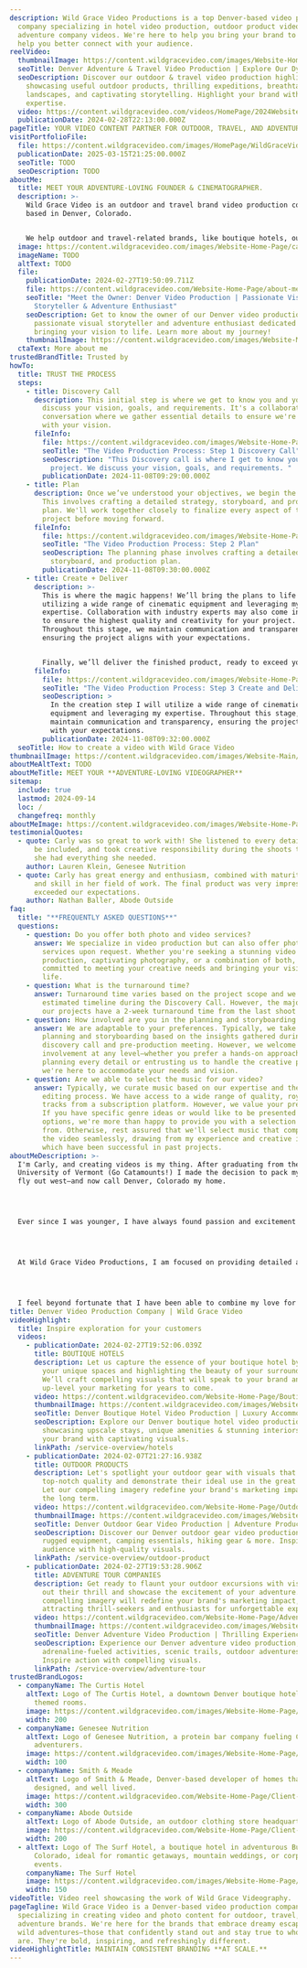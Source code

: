 ```yaml
---
description: Wild Grace Video Productions is a top Denver-based video production
  company specializing in hotel video production, outdoor product videos and
  adventure company videos. We're here to help you bring your brand to life and
  help you better connect with your audience.
reelVideo:
  thumbnailImage: https://content.wildgracevideo.com/images/Website-Home-Page/SEO-Images/Reel%20photo.jpg
  seoTitle: Denver Adventure & Travel Video Production | Explore Our Dynamic Portfolio
  seoDescription: Discover our outdoor & travel video production highlight reel,
    showcasing useful outdoor products, thrilling expeditions, breathtaking
    landscapes, and captivating storytelling. Highlight your brand with our
    expertise.
  video: https://content.wildgracevideo.com/videos/HomePage/2024WebsiteReel/2024WebsiteReel.mpd
  publicationDate: 2024-02-28T22:13:00.000Z
pageTitle: YOUR VIDEO CONTENT PARTNER FOR OUTDOOR, TRAVEL, AND ADVENTURE BRANDS.
visitPortfolioFile:
  file: https://content.wildgracevideo.com/images/HomePage/WildGraceVideo_1.jpg
  publicationDate: 2025-03-15T21:25:00.000Z
  seoTitle: TODO
  seoDescription: TODO
aboutMe:
  title: MEET YOUR ADVENTURE-LOVING FOUNDER & CINEMATOGRAPHER.
  description: >-
    Wild Grace Video is an outdoor and travel brand video production company
    based in Denver, Colorado.


    We help outdoor and travel-related brands, like boutique hotels, outdoor gear companies, and adventure tour companies, create a visual identity that inspires their consumers to get outside, romanticize life, and experience the world. Our style is adventurous, inspiring, and organic.
  image: https://content.wildgracevideo.com/images/Website-Home-Page/carly-headshot.webp
  imageName: TODO
  altText: TODO
  file:
    publicationDate: 2024-02-27T19:50:09.711Z
    file: https://content.wildgracevideo.com/Website-Home-Page/about-me.mp4
    seoTitle: "Meet the Owner: Denver Video Production | Passionate Visual
      Storyteller & Adventure Enthusiast"
    seoDescription: Get to know the owner of our Denver video production company, a
      passionate visual storyteller and adventure enthusiast dedicated to
      bringing your vision to life. Learn more about my journey!
    thumbnailImage: https://content.wildgracevideo.com/images/Website-Main/WildGraceVideo-logo.webp
  ctaText: More about me
trustedBrandTitle: Trusted by
howTo:
  title: TRUST THE PROCESS
  steps:
    - title: Discovery Call
      description: This initial step is where we get to know you and your project. We
        discuss your vision, goals, and requirements. It's a collaborative
        conversation where we gather essential details to ensure we're aligned
        with your vision.
      fileInfo:
        file: https://content.wildgracevideo.com/images/Website-Home-Page/discoverycall.jpg
        seoTitle: "The Video Production Process: Step 1 Discovery Call"
        seoDescription: "This Discovery call is where I get to know you and your
          project. We discuss your vision, goals, and requirements. "
        publicationDate: 2024-11-08T09:29:00.000Z
    - title: Plan
      description: Once we’ve understood your objectives, we begin the planning phase.
        This involves crafting a detailed strategy, storyboard, and production
        plan. We'll work together closely to finalize every aspect of the
        project before moving forward.
      fileInfo:
        file: https://content.wildgracevideo.com/images/Website-Home-Page/plan.png
        seoTitle: "The Video Production Process: Step 2 Plan"
        seoDescription: The planning phase involves crafting a detailed strategy,
          storyboard, and production plan.
        publicationDate: 2024-11-08T09:30:00.000Z
    - title: Create + Deliver
      description: >-
        This is where the magic happens! We’ll bring the plans to life by
        utilizing a wide range of cinematic equipment and leveraging my
        expertise. Collaboration with industry experts may also come into play
        to ensure the highest quality and creativity for your project.
        Throughout this stage, we maintain communication and transparency,
        ensuring the project aligns with your expectations.


        Finally, we’ll deliver the finished product, ready to exceed your vision and goals.
      fileInfo:
        file: https://content.wildgracevideo.com/images/Website-Home-Page/create.jpg
        seoTitle: "The Video Production Process: Step 3 Create and Deliver"
        seoDescription: >
          In the creation step I will utilize a wide range of cinematic
          equipment and leveraging my expertise. Throughout this stage, I
          maintain communication and transparency, ensuring the project aligns
          with your expectations.
        publicationDate: 2024-11-08T09:32:00.000Z
  seoTitle: How to create a video with Wild Grace Video
thumbnailImage: https://content.wildgracevideo.com/images/Website-Main/WildGraceVideo-logo.webp
aboutMeAltText: TODO
aboutMeTitle: MEET YOUR **ADVENTURE-LOVING VIDEOGRAPHER**
sitemap:
  include: true
  lastmod: 2024-09-14
  loc: /
  changefreq: monthly
aboutMeImage: https://content.wildgracevideo.com/images/Website-Home-Page/carly-headshot.webp
testimonialQuotes:
  - quote: Carly was so great to work with! She listened to every detail I wanted to
      be included, and took creative responsibility during the shoots to ensure
      she had everything she needed.
    author: Lauren Klein, Genesee Nutrition
  - quote: Carly has great energy and enthusiasm, combined with maturity, knowledge
      and skill in her field of work. The final product was very impressive and
      exceeded our expectations.
    author: Nathan Baller, Abode Outside
faq:
  title: "**FREQUENTLY ASKED QUESTIONS**"
  questions:
    - question: Do you offer both photo and video services?
      answer: We specialize in video production but can also offer photography
        services upon request. Whether you're seeking a stunning video
        production, captivating photography, or a combination of both, we’re
        committed to meeting your creative needs and bringing your vision to
        life.
    - question: What is the turnaround time?
      answer: Turnaround time varies based on the project scope and we will provide an
        estimated timeline during the Discovery Call. However, the majority of
        our projects have a 2-week turnaround time from the last shoot date.
    - question: How involved are you in the planning and storyboarding process?
      answer: We are adaptable to your preferences. Typically, we take the lead in
        planning and storyboarding based on the insights gathered during our
        discovery call and pre-production meeting. However, we welcome your
        involvement at any level—whether you prefer a hands-on approach in
        planning every detail or entrusting us to handle the creative process,
        we're here to accommodate your needs and vision.
    - question: Are we able to select the music for our video?
      answer: Typically, we curate music based on our expertise and the flow of the
        editing process. We have access to a wide range of quality, royalty-free
        tracks from a subscription platform. However, we value your preferences.
        If you have specific genre ideas or would like to be presented with song
        options, we're more than happy to provide you with a selection to choose
        from. Otherwise, rest assured that we'll select music that complements
        the video seamlessly, drawing from my experience and creative instincts
        which have been successful in past projects.
aboutMeDescription: >-
  I'm Carly, and creating videos is my thing. After graduating from the
  University of Vermont (Go Catamounts!) I made the decision to pack my bags and
  fly out west—and now call Denver, Colorado my home.




  Ever since I was younger, I have always found passion and excitement through creating videos. From creating embarrassing movie trailers with my friends when I was younger, to putting together creative travel videos from my semester abroad in New Zealand, and compiling footage of the ranch I worked at in Wyoming. Creating travel and outdoor videos as a “souvenir” from moments through life has always been important to me.




  At Wild Grace Video Productions, I am focused on providing detailed and personalized videos to match your brand and relay your message in a professional, yet exciting style.




  I feel beyond fortunate that I have been able to combine my love for creativity and video into my own business and I’m excited to share that same energy and excitement with you.
title: Denver Video Production Company | Wild Grace Video
videoHighlight:
  title: Inspire exploration for your customers
  videos:
    - publicationDate: 2024-02-27T19:52:06.039Z
      title: BOUTIQUE HOTELS
      description: Let us capture the essence of your boutique hotel by showcasing
        your unique spaces and highlighting the beauty of your surroundings.
        We’ll craft compelling visuals that will speak to your brand and
        up-level your marketing for years to come.
      video: https://content.wildgracevideo.com/Website-Home-Page/Boutique%20Hotels%20Thumbnail.mp4
      thumbnailImage: https://content.wildgracevideo.com/images/Website-Home-Page/SEO-Images/boutique%20hotel%20photo-min.png
      seoTitle: Denver Boutique Hotel Video Production | Luxury Accommodation Visuals
      seoDescription: Explore our Denver boutique hotel video production services,
        showcasing upscale stays, unique amenities & stunning interiors. Elevate
        your brand with captivating visuals.
      linkPath: /service-overview/hotels
    - publicationDate: 2024-02-07T21:27:16.938Z
      title: OUTDOOR PRODUCTS
      description: Let's spotlight your outdoor gear with visuals that showcase their
        top-notch quality and demonstrate their ideal use in the great outdoors.
        Let our compelling imagery redefine your brand's marketing impact for
        the long term.
      video: https://content.wildgracevideo.com/Website-Home-Page/Outdoor%20Brands%20Thumbnail.mp4
      thumbnailImage: https://content.wildgracevideo.com/images/Website-Home-Page/SEO-Images/outdoor%20product%20photo-min.png
      seoTitle: Denver Outdoor Gear Video Production | Adventure Product Showcase
      seoDescription: Discover our Denver outdoor gear video production, featuring
        rugged equipment, camping essentials, hiking gear & more. Inspire your
        audience with high-quality visuals.
      linkPath: /service-overview/outdoor-product
    - publicationDate: 2024-02-27T19:53:28.906Z
      title: ADVENTURE TOUR COMPANIES
      description: Get ready to flaunt your outdoor excursions with visuals that bring
        out their thrill and showcase the excitement of your adventure. Our
        compelling imagery will redefine your brand's marketing impact,
        attracting thrill-seekers and enthusiasts for unforgettable experiences.
      video: https://content.wildgracevideo.com/Website-Home-Page/Adventure%20Brands%20Thumbnail%20V2.mp4
      thumbnailImage: https://content.wildgracevideo.com/images/Website-Home-Page/SEO-Images/adventure%20excursion%20photo-min.png
      seoTitle: Denver Adventure Video Production | Thrilling Experience Showcase
      seoDescription: Experience our Denver adventure video production, capturing
        adrenaline-fueled activities, scenic trails, outdoor adventures & more.
        Inspire action with compelling visuals.
      linkPath: /service-overview/adventure-tour
trustedBrandLogos:
  - companyName: The Curtis Hotel
    altText: Logo of The Curtis Hotel, a downtown Denver boutique hotel offering
      themed rooms.
    image: https://content.wildgracevideo.com/images/Website-Home-Page/Client-Logos/curtis.webp
    width: 200
  - companyName: Genesee Nutrition
    altText: Logo of Genesee Nutrition, a protein bar company fueling Colorado
      adventurers.
    image: https://content.wildgracevideo.com/images/Website-Home-Page/Client-Logos/genesee.webp
    width: 100
  - companyName: Smith & Meade
    altText: Logo of Smith & Meade, Denver-based developer of homes that are well
      designed, and well lived.
    image: https://content.wildgracevideo.com/Website-Home-Page/Client-Logos/smith-and-meade.svg
    width: 300
  - companyName: Abode Outside
    altText: Logo of Abode Outside, an outdoor clothing store headquarted in Minnesota.
    image: https://content.wildgracevideo.com/Website-Home-Page/Client-Logos/abode-outside.svg
    width: 200
  - altText: Logo of The Surf Hotel, a boutique hotel in adventurous Buena Vista,
      Colorado, ideal for romantic getaways, mountain weddings, or corporate
      events.
    companyName: The Surf Hotel
    image: https://content.wildgracevideo.com/images/Website-Home-Page/Client-Logos/surf-hotel.webp
    width: 150
videoTitle: Video reel showcasing the work of Wild Grace Videography.
pageTagline: Wild Grace Video is a Denver-based video production company
  specializing in creating video and photo content for outdoor, travel, and
  adventure brands. We're here for the brands that embrace dreamy escapes and
  wild adventures—those that confidently stand out and stay true to who they
  are. They're bold, inspiring, and refreshingly different.
videoHighlightTitle: MAINTAIN CONSISTENT BRANDING **AT SCALE.**
---
```


